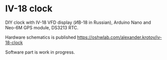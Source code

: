 # IV-18 clock

DIY clock with IV-18 VFD display (ИВ-18 in Russian), Arduino Nano and Neo-6M GPS module, DS3213 RTC.

Hardware schematics is published https://oshwlab.com/alexander.krotov/iv-18-clock

Software part is work in progress.

